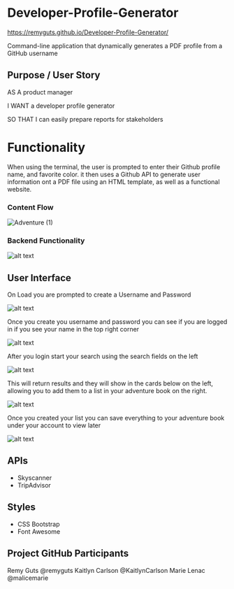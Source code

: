# Developer-Profile-Generator 

https://remyguts.github.io/Developer-Profile-Generator/

Command-line application that dynamically generates a PDF profile from a GitHub username

## Purpose / User Story

AS A product manager

I WANT a developer profile generator

SO THAT I can easily prepare reports for stakeholders


# Functionality

When using the terminal, the user is prompted to enter their Github profile name, and favorite color. it then uses a Github API to generate user information ont a PDF file using an HTML template, as well as a functional website.  
### Content Flow

![Adventure (1)](https://user-images.githubusercontent.com/56744605/72667729-e5880200-39d3-11ea-8d2e-cd7bac57257b.png)

### Backend Functionality

![alt text](newassets/AdventureFunctionality.png "Functionality back end")

## User Interface

On Load you are prompted to create a Username and Password

![alt text](newassets/LaunchModalUsername.png "Create a Username and password")

Once you create you username and password you can see if you are logged in if you see your name in the top right corner

![alt text](newassets/UsernameDisplay.png "You are logged in")

After you login start your search using the search fields on the left

![alt text](newassets/SearchField.png "Start Search")

This will return results and they will show in the cards below on the left, allowing you to add them to a list in your adventure book on the right.

![alt text](newassets/AppendToAdventureBook.png "Search Results")

Once you created your list you can save everything to your adventure book under your account to view later

![alt text](newassets/AdventureBookComplete.png "Save to your Adventure Book")

## APIs

- Skyscanner
- TripAdvisor

## Styles

- CSS Bootstrap
- Font Awesome

## Project GitHub Participants

Remy Guts @remyguts
Kaitlyn Carlson @KaitlynCarlson
Marie Lenac @malicemarie
